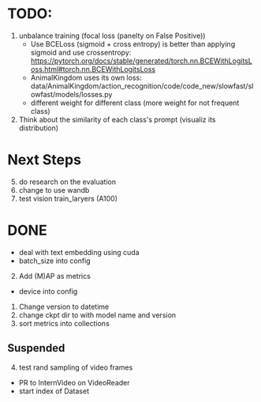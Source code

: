 # TODO:
1. unbalance training (focal loss (panelty on False Positive)) 
    - Use BCELoss (sigmoid + cross entropy) is better than applying sigmoid and use crossentropy: https://pytorch.org/docs/stable/generated/torch.nn.BCEWithLogitsLoss.html#torch.nn.BCEWithLogitsLoss
    - AnimalKingdom uses its own loss: data/AnimalKingdom/action_recognition/code/code_new/slowfast/slowfast/models/losses.py
    - different weight for different class (more weight for not frequent class)
2. Think about the similarity of each class's prompt (visualiz its distribution)

# Next Steps
5. do research on the evaluation
2. change to use wandb
1. test vision train_laryers (A100)

# DONE
- deal with text embedding using cuda
- batch_size into config
2. Add (M)AP as metrics
- device into config
1. Change version to datetime
3. change ckpt dir to with model name and version
3. sort metrics into collections

## Suspended
4. test rand sampling of video frames
- PR to InternVideo on VideoReader
- start index of Dataset


